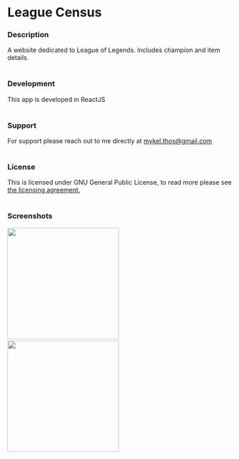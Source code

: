 # League Census


### Description
A website dedicated to League of Legends. Includes champion and item details. 
<br/><br/>
### Development
This app is developed in ReactJS
<br/><br/>
### Support
For support please reach out to me directly at mykel.thos@gmail.com
<br/><br/>
### License
This is licensed under GNU General Public License, to read more please see <a href="https://github.com/MThos/lol/blob/main/LICENSE">the licensing agreement.</a>
<br/><br/>
### Screenshots
<p float="left">
  <img src="https://i.imgur.com/MghESlt.png" width="250">&nbsp;&nbsp;
  <img src="https://i.imgur.com/7BdSJc6.png" width="250">&nbsp;&nbsp;
</p>
